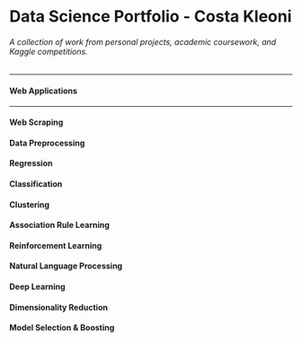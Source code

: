 # Data Science Portfolio - Costa Kleoni
###### A collection of work from personal projects, academic coursework, and Kaggle competitions.
---
#### Web Applications
---
#### Web Scraping
#### Data Preprocessing
#### Regression
#### Classification
#### Clustering 
#### Association Rule Learning
#### Reinforcement Learning
#### Natural Language Processing
#### Deep Learning
#### Dimensionality Reduction
#### Model Selection & Boosting

